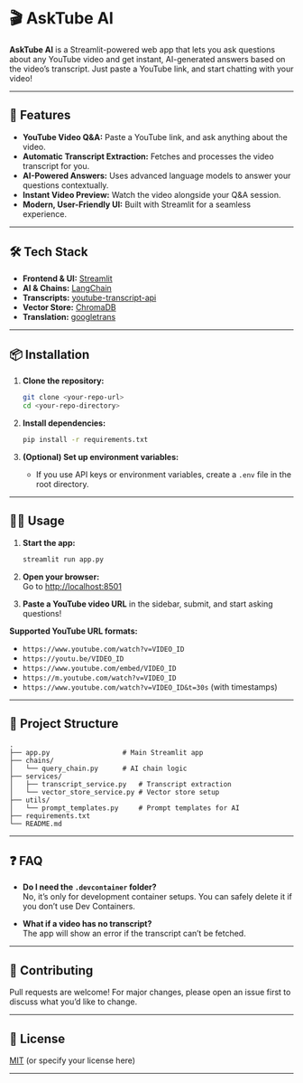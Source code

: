 # 🎬 AskTube AI

**AskTube AI** is a Streamlit-powered web app that lets you ask questions about any YouTube video and get instant, AI-generated answers based on the video’s transcript. Just paste a YouTube link, and start chatting with your video!

---

## 🚀 Features

- **YouTube Video Q&A:** Paste a YouTube link, and ask anything about the video.
- **Automatic Transcript Extraction:** Fetches and processes the video transcript for you.
- **AI-Powered Answers:** Uses advanced language models to answer your questions contextually.
- **Instant Video Preview:** Watch the video alongside your Q&A session.
- **Modern, User-Friendly UI:** Built with Streamlit for a seamless experience.

---

## 🛠️ Tech Stack

- **Frontend & UI:** [Streamlit](https://streamlit.io/)
- **AI & Chains:** [LangChain](https://python.langchain.com/)
- **Transcripts:** [youtube-transcript-api](https://github.com/jdepoix/youtube-transcript-api)
- **Vector Store:** [ChromaDB](https://www.trychroma.com/)
- **Translation:** [googletrans](https://py-googletrans.readthedocs.io/en/latest/)

---

## 📦 Installation

1. **Clone the repository:**
   ```bash
   git clone <your-repo-url>
   cd <your-repo-directory>
   ```

2. **Install dependencies:**
   ```bash
   pip install -r requirements.txt
   ```

3. **(Optional) Set up environment variables:**
   - If you use API keys or environment variables, create a `.env` file in the root directory.

---

## 🏃‍♂️ Usage

1. **Start the app:**
   ```bash
   streamlit run app.py
   ```

2. **Open your browser:**  
   Go to [http://localhost:8501](http://localhost:8501)

3. **Paste a YouTube video URL** in the sidebar, submit, and start asking questions!

**Supported YouTube URL formats:**
- `https://www.youtube.com/watch?v=VIDEO_ID`
- `https://youtu.be/VIDEO_ID`
- `https://www.youtube.com/embed/VIDEO_ID`
- `https://m.youtube.com/watch?v=VIDEO_ID`
- `https://www.youtube.com/watch?v=VIDEO_ID&t=30s` (with timestamps)

---

## 📁 Project Structure

```
.
├── app.py                  # Main Streamlit app
├── chains/
│   └── query_chain.py      # AI chain logic
├── services/
│   ├── transcript_service.py   # Transcript extraction
│   └── vector_store_service.py # Vector store setup
├── utils/
│   └── prompt_templates.py     # Prompt templates for AI
├── requirements.txt
└── README.md
```

---

## ❓ FAQ

- **Do I need the `.devcontainer` folder?**  
  No, it’s only for development container setups. You can safely delete it if you don’t use Dev Containers.

- **What if a video has no transcript?**  
  The app will show an error if the transcript can’t be fetched.

---

## 🤝 Contributing

Pull requests are welcome! For major changes, please open an issue first to discuss what you’d like to change.

---

## 📜 License

[MIT](LICENSE) (or specify your license here)

---
